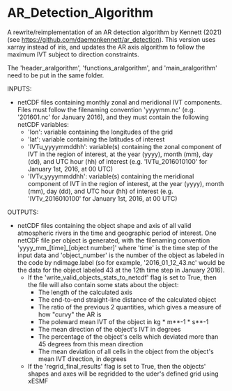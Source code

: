 # AR_Detection_Algorithm
A rewrite/reimplementation of an AR detection algorithm by Kennett (2021) (see https://github.com/daemonkennett/ar_detection). This version uses xarray instead of iris, and updates the AR axis algorithm to follow the maximum IVT subject to direction constraints. 

The 'header_aralgorithm', 'functions_aralgorithm', and 'main_aralgorithm' need to be put in the same folder.


INPUTS:
- netCDF files containing monthly zonal and meridional IVT components. Files must follow the filenaming convention 'yyyymm.nc' (e.g. '201601.nc' for January 2016), and they must contain the following netCDF variables:
    - 'lon': variable containing the longitudes of the grid
    - 'lat': variable containing the latitudes of interest
    - 'IVTu_yyyymmddhh': variable(s) containing the zonal component of IVT in the region of interest, at the year (yyyy), month (mm), day (dd), and UTC hour (hh) of interest (e.g. 'IVTu_2016010100' for January 1st, 2016, at 00 UTC)
    - 'IVTv_yyyymmddhh': variable(s) containing the meridional component of IVT in the region of interest, at the year (yyyy), month (mm), day (dd), and UTC hour (hh) of interest (e.g. 'IVTv_2016010100' for January 1st, 2016, at 00 UTC)

 OUTPUTS:
 - netCDF files containing the object shape and axis of all valid atmospheric rivers in the time and geographic period of interest. One netCDF file per object is generated, with the filenaming convention 'yyyy_mm_[time]_[object number]' where 'time' is the time step of the input data and 'object_number' is the number of the object as labeled in the code by ndimage.label (so for example, '2016_01_12_43.nc' would be the data for the object labeled 43 at the 12th time step in January 2016).
     - If the 'write_valid_objects_stats_to_netcdf' flag is set to True, then the file will also contain some stats about the object:
         - The length of the calculated axis
         - The end-to-end straight-line distance of the calculated object
         - The ratio of the previous 2 quantities, which gives a measure of how "curvy" the AR is
         - The poleward mean IVT of the object in kg * m**-1 * s**-1
         - The mean direction of the object's IVT in degrees
         - The percentage of the object's cells which deviated more than 45 degrees from this mean direction
         - The mean deviation of all cells in the object from the object's mean IVT direction, in degrees
    - If the 'regrid_final_results' flag is set to True, then the objects' shapes and axes will be regridded to the uder's defined grid using xESMF
